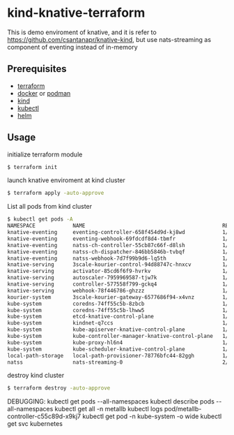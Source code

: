 # kind-knative-terraform

This is demo enviroment of knative, and it is refer to https://github.com/csantanapr/knative-kind, but use nats-streaming as component of eventing instead of in-memory

## Prerequisites
- [terraform](https://www.terraform.io/downloads.html)
- [docker](https://www.docker.com/products/docker-desktop) or [podman](https://podman.io/getting-started/installation)
- [kind](https://kind.sigs.k8s.io/docs/user/quick-start#installation)
- [kubectl](https://kubernetes.io/docs/tasks/tools/install-kubectl/)
- [helm](https://helm.sh/docs/intro/install/)

## Usage
initialize terraform module
```bash
$ terraform init
```
launch knative enviroment at kind cluster
```bash
$ terraform apply -auto-approve
```
List all pods from kind cluster
```bash
$ kubectl get pods -A
NAMESPACE            NAME                                            READY   STATUS    RESTARTS   AGE
knative-eventing     eventing-controller-658f454d9d-kj8wd            1/1     Running   0          69s
knative-eventing     eventing-webhook-69fdcdf8d4-tbmfr               1/1     Running   0          69s
knative-eventing     natss-ch-controller-55cb87c66f-d8lsh            1/1     Running   0          23s
knative-eventing     natss-ch-dispatcher-846bb5846b-tvbqf            1/1     Running   0          23s
knative-eventing     natss-webhook-7d7f99b9d6-lq5th                  1/1     Running   0          23s
knative-serving      3scale-kourier-control-94d88747c-hnxcv          1/1     Running   0          103s
knative-serving      activator-85cd6f6f9-hvrkv                       1/1     Running   0          2m13s
knative-serving      autoscaler-7959969587-tjw7k                     1/1     Running   0          2m13s
knative-serving      controller-577558f799-gckq4                     1/1     Running   0          2m13s
knative-serving      webhook-78f446786-ghzzz                         1/1     Running   0          2m13s
kourier-system       3scale-kourier-gateway-6577686f94-x4vnz         1/1     Running   0          103s
kube-system          coredns-74ff55c5b-8zbcb                         1/1     Running   0          2m38s
kube-system          coredns-74ff55c5b-lhww5                         1/1     Running   0          2m38s
kube-system          etcd-knative-control-plane                      1/1     Running   0          2m50s
kube-system          kindnet-q7ccs                                   1/1     Running   0          2m37s
kube-system          kube-apiserver-knative-control-plane            1/1     Running   0          2m50s
kube-system          kube-controller-manager-knative-control-plane   1/1     Running   0          2m50s
kube-system          kube-proxy-hl6n4                                1/1     Running   0          2m37s
kube-system          kube-scheduler-knative-control-plane            1/1     Running   0          2m49s
local-path-storage   local-path-provisioner-78776bfc44-82ggh         1/1     Running   0          2m38s
natss                nats-streaming-0                                2/2     Running   0          49s
```
destroy kind cluster
```bash
$ terraform destroy -auto-approve
```


DEBUGGING:
kubectl get pods --all-namespaces
kubectl describe pods --all-namespaces
kubectl get all -n metallb
kubectl logs pod/metallb-controller-c55c89d-x9kj7
kubectl get pod -n kube-system -o wide
kubectl get svc kubernetes
